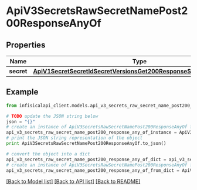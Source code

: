 # ApiV3SecretsRawSecretNamePost200ResponseAnyOf


## Properties
Name | Type | Description | Notes
------------ | ------------- | ------------- | -------------
**secret** | [**ApiV1SecretSecretIdSecretVersionsGet200ResponseSecretVersionsInner**](ApiV1SecretSecretIdSecretVersionsGet200ResponseSecretVersionsInner.md) |  | 

## Example

```python
from infisicalapi_client.models.api_v3_secrets_raw_secret_name_post200_response_any_of import ApiV3SecretsRawSecretNamePost200ResponseAnyOf

# TODO update the JSON string below
json = "{}"
# create an instance of ApiV3SecretsRawSecretNamePost200ResponseAnyOf from a JSON string
api_v3_secrets_raw_secret_name_post200_response_any_of_instance = ApiV3SecretsRawSecretNamePost200ResponseAnyOf.from_json(json)
# print the JSON string representation of the object
print ApiV3SecretsRawSecretNamePost200ResponseAnyOf.to_json()

# convert the object into a dict
api_v3_secrets_raw_secret_name_post200_response_any_of_dict = api_v3_secrets_raw_secret_name_post200_response_any_of_instance.to_dict()
# create an instance of ApiV3SecretsRawSecretNamePost200ResponseAnyOf from a dict
api_v3_secrets_raw_secret_name_post200_response_any_of_from_dict = ApiV3SecretsRawSecretNamePost200ResponseAnyOf.from_dict(api_v3_secrets_raw_secret_name_post200_response_any_of_dict)
```
[[Back to Model list]](../README.md#documentation-for-models) [[Back to API list]](../README.md#documentation-for-api-endpoints) [[Back to README]](../README.md)


